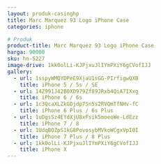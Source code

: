 ```yaml
---
layout: produk-casinghp
title: Marc Marquez 93 Logo iPhone Case
categories: iphone

# Produk
product-title: Marc Marquez 93 Logo iPhone Case
harga: 90000
sku: hn-5227
image-drive: 1kk0olLi-KJPjxuJlIYmPXiY6gCVofIJJ
gallery:
  - url: 1sspyWMQYDPeE9XjaU1sGG-PIrfigwQXB
    title: iPhone 5 / 5s / SE
  - url: 14Z991J42B0XD979Zf89JRxb4QiA7IXxg
    title: iPhone 6 / 6s
  - url: 1c3QcaXLZkGDjdp7Sn5s2RVQmTfNHv-fC
    title: iPhone 6 Plus / 6s Plus
  - url: 1uDgsSz4EYdXjU8xFsik5moeoWe-LdEzz
    title: iPhone 7 / 8
  - url: 1UdqBOZpS1kG8PovosybMVkoWCgxVpI0I
    title: iPhone 7 Plus / 8 Plus
  - url: 1kk0olLi-KJPjxuJlIYmPXiY6gCVofIJJ
    title: iPhone X
---
```

